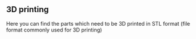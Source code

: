## 3D printing
Here you can find the parts which need to be 3D printed in STL format  (file format commonly used for 3D printing)
